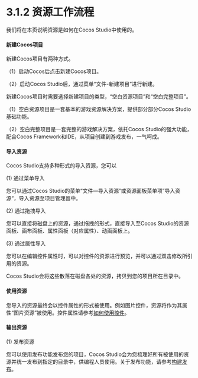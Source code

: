 # 3.1.2 资源工作流程


我们将在本页说明资源是如何在Cocos Studio中使用的。

#### 新建Cocos项目

新建Cocos项目有两种方式。

（1）启动Cocos后点击新建Cocos项目。

（2）启动Cocos Studio后，通过菜单“文件-新建项目”进行新建。

新建Cocos项目时需要选择新建项目的类型，“空白资源项目”和“空白完整项目”。

（1）空白资源项目是一套基本的游戏资源解决方案，提供部分部分Cocos Studio基础功能。

（2）空白完整项目是一套完整的游戏解决方案，依托Cocos Studio的强大功能，配合Cocos Framework和IDE，从项目创建到游戏发布，一气呵成。

#### 导入资源

Cocos Studio支持多种形式的导入资源，您可以

(1) 通过菜单导入

您可以通过Cocos Studio的菜单“文件—导入资源”或资源面板菜单项”导入资源“，导入资源至项目管理器中。

(2) 通过拖拽导入

您可以直接将磁盘上的资源，通过拖拽的形式，直接导入至Cocos Studio的资源面板、画布面板、属性面板（对应属性）、动画面板上。

(3) 通过属性导入

您可以在编辑控件属性时，可以对控件的资源进行预览，并可以通过双击修改所引用的资源。

Cocos Studio会将这些散落在磁盘各处的资源，拷贝到您的项目所在目录中。

#### 使用资源

您导入的资源最终会以控件属性的形式被使用。例如图片控件，资源将作为其属性“图片资源”被使用。控件属性请参考[如何使用控件](../../chapter3/how-to-use-controls/zh.md)。

#### 输出资源
(1) 发布资源

您可以使用发布功能发布您的项目，Cocos Studio会为您梳理好所有被使用的资源并统一发布到指定的目录中，供编程人员使用。关于发布功能，请参考[构建发布](../../chapter2/publish-game/publish/zh.md)。